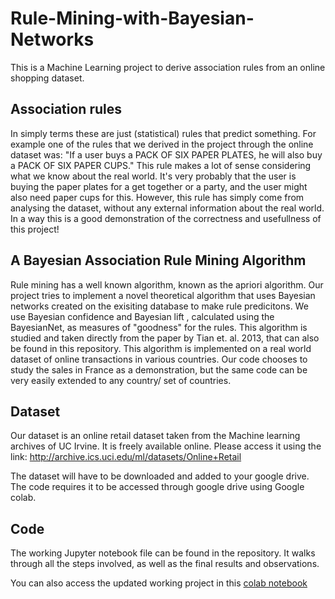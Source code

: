 # Rule-Mining-with-Bayesian-Networks

This is a Machine Learning project to derive association rules from an online shopping dataset.

## Association rules
In simply terms these are just (statistical) rules that predict something. For example one of the rules that we derived in the project through the online dataset was:
"If a user buys a PACK OF SIX PAPER PLATES, he will also buy a PACK OF SIX PAPER CUPS." 
This rule makes a lot of sense considering what we know about the real world. It's very probably that the user is buying the paper plates for a get together or a party, and the user might also need paper cups for this. However, this rule has simply come from analysing the dataset, without any external information about the real world. In a way this is a good demonstration of the correctness and usefullness of this project!

## A Bayesian Association Rule Mining Algorithm
Rule mining has a well known algorithm, known as the apriori algorithm. Our project tries to implement a novel theoretical algorithm that uses Bayesian networks created on the exisiting database to make rule predicitons. We use Bayesian confidence and Bayesian lift , calculated using the BayesianNet,  as measures of "goodness" for the rules. 
This algorithm is studied and taken directly from the paper by Tian et. al. 2013, that can also be found in this repository. This algorithm is implemented on a real world dataset of online transactions in various countries. Our code chooses to study the sales in France as a demonstration, but the same code can be very easily extended to any country/ set of countries. 

## Dataset
Our dataset is an online retail dataset taken from the Machine learning archives of UC Irvine. It is freely available online. Please access it using the link:
http://archive.ics.uci.edu/ml/datasets/Online+Retail

The dataset will have to be downloaded and added to your google drive. The code requires it to be accessed through google drive using Google colab.

## Code
The working Jupyter notebook file can be found in the repository. It walks through all the steps involved, as well as the final results and observations. 

You can also access the updated working project in this [colab notebook](https://colab.research.google.com/drive/16vFwrPpfbBpGFI93LAmX2mfUhywDL9YH?usp=sharing)
